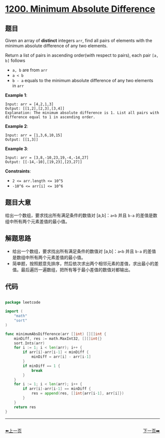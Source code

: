 # [1200. Minimum Absolute Difference](https://leetcode.com/problems/minimum-absolute-difference/)


## 题目

Given an array of **distinct** integers `arr`, find all pairs of elements with the minimum absolute difference of any two elements.

Return a list of pairs in ascending order(with respect to pairs), each pair `[a, b]` follows

- `a, b` are from `arr`
- `a < b`
- `b - a` equals to the minimum absolute difference of any two elements in `arr`

**Example 1**:

    Input: arr = [4,2,1,3]
    Output: [[1,2],[2,3],[3,4]]
    Explanation: The minimum absolute difference is 1. List all pairs with difference equal to 1 in ascending order.

**Example 2**:

    Input: arr = [1,3,6,10,15]
    Output: [[1,3]]

**Example 3**:

    Input: arr = [3,8,-10,23,19,-4,-14,27]
    Output: [[-14,-10],[19,23],[23,27]]

**Constraints**:

- `2 <= arr.length <= 10^5`
- `-10^6 <= arr[i] <= 10^6`


## 题目大意

给出一个数组，要求找出所有满足条件的数值对 [a,b]：`a<b` 并且 `b-a` 的差值是数组中所有两个元素差值的最小值。

## 解题思路


- 给出一个数组，要求找出所有满足条件的数值对 [a,b]：`a<b` 并且 `b-a` 的差值是数组中所有两个元素差值的最小值。
- 简单题，按照题意先排序，然后依次求出两个相邻元素的差值，求出最小的差值。最后遍历一遍数组，把所有等于最小差值的数值对都输出。


## 代码

```go

package leetcode

import (
	"math"
	"sort"
)

func minimumAbsDifference(arr []int) [][]int {
	minDiff, res := math.MaxInt32, [][]int{}
	sort.Ints(arr)
	for i := 1; i < len(arr); i++ {
		if arr[i]-arr[i-1] < minDiff {
			minDiff = arr[i] - arr[i-1]
		}
		if minDiff == 1 {
			break
		}
	}
	for i := 1; i < len(arr); i++ {
		if arr[i]-arr[i-1] == minDiff {
			res = append(res, []int{arr[i-1], arr[i]})
		}
	}
	return res
}

```


----------------------------------------------
<div style="display: flex;justify-content: space-between;align-items: center;">
<p><a href="https://books.halfrost.com/leetcode/ChapterFour/1100~1199/1189.Maximum-Number-of-Balloons/">⬅️上一页</a></p>
<p><a href="https://books.halfrost.com/leetcode/ChapterFour/1200~1299/1201.Ugly-Number-III/">下一页➡️</a></p>
</div>
